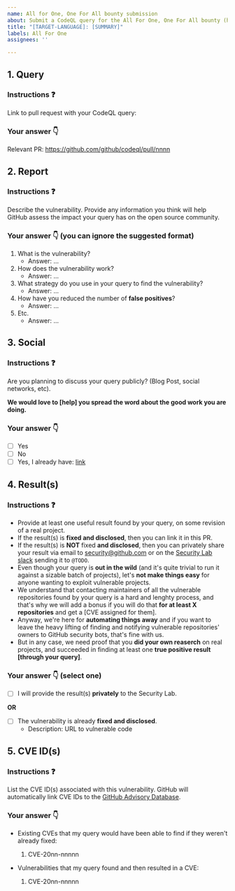 ```yaml
---
name: All for One, One For All bounty submission
about: Submit a CodeQL query for the All For One, One For All bounty (https://securitylab.github.com/bounties)
title: "[TARGET-LANGUAGE]: [SUMMARY]"
labels: All For One
assignees: ''

---
```


## 1. Query

### Instructions ❓

Link to pull request with your CodeQL query:

### Your answer 👇

Relevant PR: https://github.com/github/codeql/pull/nnnn

## 2. Report

### Instructions ❓

Describe the vulnerability. Provide any information you think will help GitHub assess the impact your query has on the open source community.

### Your answer 👇 (you can ignore the suggested format)

1. What is the vulnerability?
	- Answer: ...
1. How does the vulnerability work?
	- Answer: ...
1. What strategy do you use in your query to find the vulnerability?
	- Answer: ...
1. How have you reduced the number of **false positives**?
	- Answer: ...	
1. Etc.
	- Answer: ...

## 3. Social

### Instructions ❓

Are you planning to discuss your query publicly? (Blog Post, social networks, etc).

**We would love to [help] you spread the word about the good work you are doing.**

### Your answer 👇

- [ ] Yes
- [ ] No
- [ ] Yes, I already have: [link](link)

## 4. Result(s)

### Instructions ❓

- Provide at least one useful result found by your query, on some revision of a real project.
- If the result(s) is **fixed and disclosed**, then you can link it in this PR.
- If the result(s) is **NOT** fixed **and disclosed**, then you can privately share your result via email to [security@github.com](mailto:security@github.com?subject=[BugBounty]%20Issue%20#000%20useful%20result) or on the [Security Lab slack](https://ghsecuritylab.slack.com/) sending it to `@TODO`.
- Even though your query is **out in the wild** (and it's quite trivial to run it against a sizable batch of projects), let's **not make things easy** for anyone wanting to exploit vulnerable projects.
- We understand that contacting maintainers of all the vulnerable repositories found by your query is a hard and lenghty process, and that's why we will add a bonus if you will do that **for at least X repositories** and get a [CVE assigned for them].
- Anyway, we're here for **automating things away** and if you want to leave the heavy lifting of finding and notifying vulnerable repositories' owners to GitHub security bots, that's fine with us.
- But in any case, we need proof that you **did your own reaserch** on real projects, and succeeded in finding at least one **true positive result [through your query]**.

### Your answer 👇 (select one)

- [ ] I will provide the result(s) **privately** to the Security Lab.

**OR**

- [ ] The vulnerability is already **fixed and disclosed**.
	- Description: URL to vulnerable code

## 5. CVE ID(s)

### Instructions ❓

List the CVE ID(s) associated with this vulnerability. GitHub will automatically link CVE IDs to the [GitHub Advisory Database](https://github.com/advisories).


### Your answer 👇

- Existing CVEs that my query would have been able to find if they weren't already fixed:
	1. CVE-20nn-nnnnn

- Vulnerabilities that my query found and then resulted in a CVE:
	1. CVE-20nn-nnnnn	
